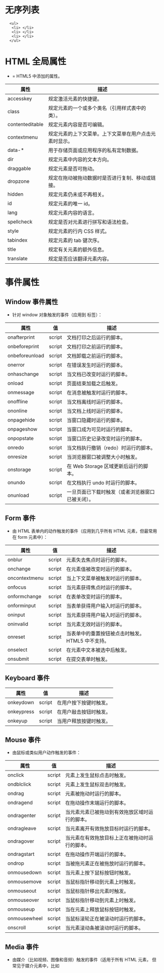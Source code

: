 # 无序列表
```
  <ul>
   <li> </li>
   <li>	</li>
   <li> </li>
  </ul>
 ```
 
 # HTML 全局属性
- = HTML5 中添加的属性。

 属性| 描述
---------------- | --------------------
accesskey 	        | 规定激活元素的快捷键。
class 	            | 规定元素的一个或多个类名（引用样式表中的类）。
contenteditable 	  | 规定元素内容是否可编辑。
contextmenu 	  	  | 规定元素的上下文菜单。上下文菜单在用户点击元素时显示。
data-* 		  	  	  | 用于存储页面或应用程序的私有定制数据。
dir 		  	  	  	| 规定元素中内容的文本方向。
draggable 		  	  | 规定元素是否可拖动。
dropzone 		  	  	| 规定在拖动被拖动数据时是否进行复制、移动或链接。
hidden 	  	  	  	| 规定元素仍未或不再相关。
id 	  	  	  	  	| 规定元素的唯一 id。
lang 	  	  	  	  | 规定元素内容的语言。
spellcheck 	  	  	| 规定是否对元素进行拼写和语法检查。
style 		  	  	  | 规定元素的行内 CSS 样式。
tabindex 	  	  	  | 规定元素的 tab 键次序。
title 		  	  	  | 规定有关元素的额外信息。
translate 		  	  | 规定是否应该翻译元素内容。


# 事件属性
## Window 事件属性
- 针对 window 对象触发的事件（应用到 <body> 标签）：

属性 | 值 | 描述
------------ | ----------- | ------------
onafterprint | script | 文档打印之后运行的脚本。
onbeforeprint  | script | 	文档打印之前运行的脚本。
onbeforeunload | script | 文档卸载之前运行的脚本。
onerror  | script | 在错误发生时运行的脚本。
onhaschange 	 | script |  	当文档已改变时运行的脚本。
onload 	 | script |  	页面结束加载之后触发。
onmessage 	 | script | 	在消息被触发时运行的脚本。
onoffline 	 | script | 	当文档离线时运行的脚本。
ononline 	 | script |  	当文档上线时运行的脚本。
onpagehide  | script | 	当窗口隐藏时运行的脚本。
onpageshow 	 | script |  	当窗口成为可见时运行的脚本。
onpopstate  | script |  	当窗口历史记录改变时运行的脚本。
onredo 	 | script | 	当文档执行撤销（redo）时运行的脚本。
onresize 	 | script |  	当浏览器窗口被调整大小时触发。
onstorage 	 | script |  	在 Web Storage 区域更新后运行的脚本。
onundo 	 | script |  	在文档执行 undo 时运行的脚本。
onunload 	 | script |  	一旦页面已下载时触发（或者浏览器窗口已被关闭）。

## Form 事件
- 由 HTML 表单内的动作触发的事件（应用到几乎所有 HTML 元素，但最常用在 form 元素中）：

属性 | 值 | 描述
------------ | ----------- | ------------
onblur 	 | script |  	元素失去焦点时运行的脚本。
onchange 	 | script |  	在元素值被改变时运行的脚本。
oncontextmenu 	 | script |  	当上下文菜单被触发时运行的脚本。
onfocus 	 | script | 	当元素获得焦点时运行的脚本。
onformchange 	 | script |  	在表单改变时运行的脚本。
onforminput 	 | script |  	当表单获得用户输入时运行的脚本。
oninput 	 | script |  	当元素获得用户输入时运行的脚本。
oninvalid 	 | script |  	当元素无效时运行的脚本。
onreset 	 | script |  	当表单中的重置按钮被点击时触发。HTML5 中不支持。
onselect 	 | script |  	在元素中文本被选中后触发。
onsubmit 	 | script | 	在提交表单时触发。

## Keyboard 事件

属性 | 值 | 描述
------------ | ----------- | ------------
onkeydown 	 | script |  	在用户按下按键时触发。
onkeypress 	 | script |  	在用户敲击按钮时触发。
onkeyup 	 | script |  	当用户释放按键时触发。

## Mouse 事件
- 由鼠标或类似用户动作触发的事件：

属性 | 值 | 描述
------------ | ----------- | ------------
onclick 	 | script |  	元素上发生鼠标点击时触发。
ondblclick 	 | script |  	元素上发生鼠标双击时触发。
ondrag 	 | script | 	元素被拖动时运行的脚本。
ondragend 	 | script |  	在拖动操作末端运行的脚本。
ondragenter 	 | script | 	当元素元素已被拖动到有效拖放区域时运行的脚本。
ondragleave 	 | script |  	当元素离开有效拖放目标时运行的脚本。
ondragover 	 | script |  	当元素在有效拖放目标上正在被拖动时运行的脚本。
ondragstart 	 | script |  	在拖动操作开端运行的脚本。
ondrop 	 | script |  	当被拖元素正在被拖放时运行的脚本。
onmousedown 	 | script |  	当元素上按下鼠标按钮时触发。
onmousemove 	 | script |  	当鼠标指针移动到元素上时触发。
onmouseout 	 | script |  	当鼠标指针移出元素时触发。
onmouseover 	 | script |  	当鼠标指针移动到元素上时触发。
onmouseup 	 | script |  	当在元素上释放鼠标按钮时触发。
onmousewheel 	 | script |  	当鼠标滚轮正在被滚动时运行的脚本。
onscroll 	 | script |  	当元素滚动条被滚动时运行的脚本。

## Media 事件
- 由媒介（比如视频、图像和音频）触发的事件（适用于所有 HTML 元素，
但常见于媒介元素中，比如 <audio>、<embed>、<img>、<object> 以及 <video>）:

属性 | 值 | 描述
------------ | ----------- | ------------
onabort 	 | script |  	在退出时运行的脚本。
oncanplay 	 | script |  	当文件就绪可以开始播放时运行的脚本（缓冲已足够开始时）。
oncanplaythrough 	 | script |  	当媒介能够无需因缓冲而停止即可播放至结尾时运行的脚本。
ondurationchange 	 | script |  	当媒介长度改变时运行的脚本。
onemptied 	 | script |  	当发生故障并且文件突然不可用时运行的脚本（比如连接意外断开时）。
onended 	 | script |  	当媒介已到达结尾时运行的脚本（可发送类似“感谢观看”之类的消息）。
onerror 	 | script |  	当在文件加载期间发生错误时运行的脚本。
onloadeddata 	 | script |  	当媒介数据已加载时运行的脚本。
onloadedmetadata 	 | script |  	当元数据（比如分辨率和时长）被加载时运行的脚本。
onloadstart 	 | script |  	在文件开始加载且未实际加载任何数据前运行的脚本。
onpause 	 | script |  	当媒介被用户或程序暂停时运行的脚本。
onplay 	 | script |  	当媒介已就绪可以开始播放时运行的脚本。
onplaying 	 | script |  	当媒介已开始播放时运行的脚本。
onprogress 	 | script |  	当浏览器正在获取媒介数据时运行的脚本。
onratechange 	 | script |  	每当回放速率改变时运行的脚本（比如当用户切换到慢动作或快进模式）。
onreadystatechange 	 | script |  	每当就绪状态改变时运行的脚本（就绪状态监测媒介数据的状态）。
onseeked 	 | script |  	当 seeking 属性设置为 false（指示定位已结束）时运行的脚本。
onseeking 	 | script |  	当 seeking 属性设置为 true（指示定位是活动的）时运行的脚本。
onstalled 	 | script |  	在浏览器不论何种原因未能取回媒介数据时运行的脚本。
onsuspend 	 | script |  	在媒介数据完全加载之前不论何种原因终止取回媒介数据时运行的脚本。
ontimeupdate 	 | script |  	当播放位置改变时（比如当用户快进到媒介中一个不同的位置时）运行的脚本。
onvolumechange 	 | script |  	每当音量改变时（包括将音量设置为静音）时运行的脚本。
onwaiting 	 | script |  	当媒介已停止播放但打算继续播放时（比如当媒介暂停已缓冲更多数据）运行脚本
